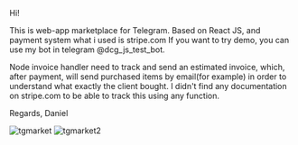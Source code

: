 Hi!

This is web-app marketplace for Telegram.
Based on React JS, and payment system what i used is stripe.com
If you want to try demo, you can use my bot in telegram @dcg_js_test_bot.

Node invoice handler need to track and send an estimated invoice, which, after payment, 
will send purchased items by email(for example) in order to understand what exactly the client bought.
I didn't find any documentation on stripe.com to be able to track this using any function.

Regards,
Daniel


![tgmarket](https://github.com/DanielNikitin/tg-react-market/assets/90585324/a44601c0-fdb4-45eb-bc0e-54f3d037e4a8)
![tgmarket2](https://github.com/DanielNikitin/tg-react-market/assets/90585324/d5f2b6f8-9005-4b40-b6f9-830a2c5881f2)

